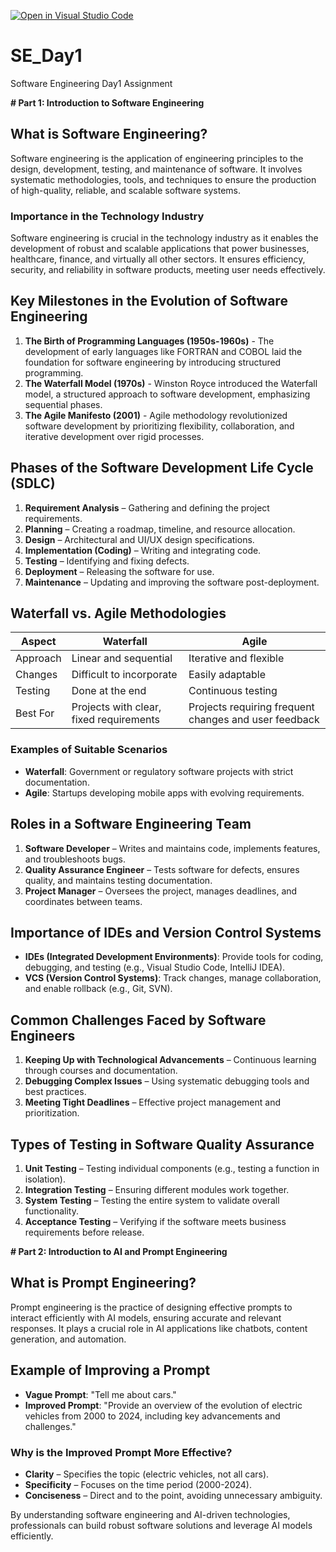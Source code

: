 [![Open in Visual Studio Code](https://classroom.github.com/assets/open-in-vscode-2e0aaae1b6195c2367325f4f02e2d04e9abb55f0b24a779b69b11b9e10269abc.svg)](https://classroom.github.com/online_ide?assignment_repo_id=18375147&assignment_repo_type=AssignmentRepo)
# SE_Day1
Software Engineering Day1 Assignment

**# Part 1: Introduction to Software Engineering**

## What is Software Engineering?
Software engineering is the application of engineering principles to the design, development, testing, and maintenance of software. It involves systematic methodologies, tools, and techniques to ensure the production of high-quality, reliable, and scalable software systems.

### Importance in the Technology Industry
Software engineering is crucial in the technology industry as it enables the development of robust and scalable applications that power businesses, healthcare, finance, and virtually all other sectors. It ensures efficiency, security, and reliability in software products, meeting user needs effectively.

## Key Milestones in the Evolution of Software Engineering
1. **The Birth of Programming Languages (1950s-1960s)** - The development of early languages like FORTRAN and COBOL laid the foundation for software engineering by introducing structured programming.
2. **The Waterfall Model (1970s)** - Winston Royce introduced the Waterfall model, a structured approach to software development, emphasizing sequential phases.
3. **The Agile Manifesto (2001)** - Agile methodology revolutionized software development by prioritizing flexibility, collaboration, and iterative development over rigid processes.

## Phases of the Software Development Life Cycle (SDLC)
1. **Requirement Analysis** – Gathering and defining the project requirements.
2. **Planning** – Creating a roadmap, timeline, and resource allocation.
3. **Design** – Architectural and UI/UX design specifications.
4. **Implementation (Coding)** – Writing and integrating code.
5. **Testing** – Identifying and fixing defects.
6. **Deployment** – Releasing the software for use.
7. **Maintenance** – Updating and improving the software post-deployment.

## Waterfall vs. Agile Methodologies
| Aspect        | Waterfall | Agile |
|--------------|----------|-------|
| Approach | Linear and sequential | Iterative and flexible |
| Changes | Difficult to incorporate | Easily adaptable |
| Testing | Done at the end | Continuous testing |
| Best For | Projects with clear, fixed requirements | Projects requiring frequent changes and user feedback |

### Examples of Suitable Scenarios
- **Waterfall**: Government or regulatory software projects with strict documentation.
- **Agile**: Startups developing mobile apps with evolving requirements.

## Roles in a Software Engineering Team
1. **Software Developer** – Writes and maintains code, implements features, and troubleshoots bugs.
2. **Quality Assurance Engineer** – Tests software for defects, ensures quality, and maintains testing documentation.
3. **Project Manager** – Oversees the project, manages deadlines, and coordinates between teams.

## Importance of IDEs and Version Control Systems
- **IDEs (Integrated Development Environments)**: Provide tools for coding, debugging, and testing (e.g., Visual Studio Code, IntelliJ IDEA).
- **VCS (Version Control Systems)**: Track changes, manage collaboration, and enable rollback (e.g., Git, SVN).

## Common Challenges Faced by Software Engineers
1. **Keeping Up with Technological Advancements** – Continuous learning through courses and documentation.
2. **Debugging Complex Issues** – Using systematic debugging tools and best practices.
3. **Meeting Tight Deadlines** – Effective project management and prioritization.

## Types of Testing in Software Quality Assurance
1. **Unit Testing** – Testing individual components (e.g., testing a function in isolation).
2. **Integration Testing** – Ensuring different modules work together.
3. **System Testing** – Testing the entire system to validate overall functionality.
4. **Acceptance Testing** – Verifying if the software meets business requirements before release.

**# Part 2: Introduction to AI and Prompt Engineering**

## What is Prompt Engineering?
Prompt engineering is the practice of designing effective prompts to interact efficiently with AI models, ensuring accurate and relevant responses. It plays a crucial role in AI applications like chatbots, content generation, and automation.

## Example of Improving a Prompt
- **Vague Prompt**: "Tell me about cars."
- **Improved Prompt**: "Provide an overview of the evolution of electric vehicles from 2000 to 2024, including key advancements and challenges."

### Why is the Improved Prompt More Effective?
- **Clarity** – Specifies the topic (electric vehicles, not all cars).
- **Specificity** – Focuses on the time period (2000-2024).
- **Conciseness** – Direct and to the point, avoiding unnecessary ambiguity.

By understanding software engineering and AI-driven technologies, professionals can build robust software solutions and leverage AI models efficiently.

